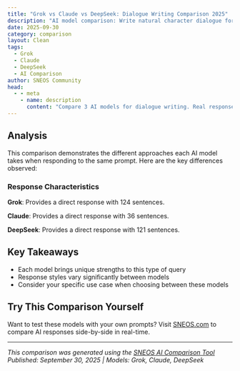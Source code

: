```yaml
---
title: "Grok vs Claude vs DeepSeek: Dialogue Writing Comparison 2025"
description: "AI model comparison: Write natural character dialogue for screenplay or novel..."
date: 2025-09-30
category: comparison
layout: Clean
tags:
  - Grok
  - Claude
  - DeepSeek
  - AI Comparison
author: SNEOS Community
head:
  - - meta
    - name: description
      content: "Compare 3 AI models for dialogue writing. Real responses from Grok, Claude, DeepSeek with detailed analysis."
---
```


<ChatComparison
  title="Grok vs Claude vs DeepSeek: Dialogue Writing Comparison 2025"
  prompt="Write natural character dialogue for screenplay or novel"
  :responses='{
    "Grok": "Writing natural character dialogue for a screenplay or novel requires a deep understanding of the characters, their personalities, backgrounds, and motivations, as well as the context of the scene. Dialogue should feel authentic, reveal character traits, advance the story, and reflect the tone of the piece. Below are some tips and an example of natural dialogue tailored for both a screenplay and a novel.\n\n### Tips for Writing Natural Dialogue:\n1. **Know Your Characters**: Understand their age, cultural background, education, and emotional state. A teenager will speak differently from a grandparent; a lawyer will use different jargon than a mechanic.\n2. **Listen to Real Conversations**: Pay attention to how people speak in real life\u2014note pauses, interruptions, slang, and colloquialisms. People rarely speak in complete, grammatically perfect sentences.\n3. **Use Subtext**: Characters often don\u2019t say exactly what they mean. Let their true feelings or intentions lurk beneath their words through tone, body language (in novels), or action (in screenplays).\n4. **Avoid Exposition Dumps**: Don\u2019t have characters say things just to inform the audience. Instead, weave backstory or plot points into the dialogue naturally.\n5. **Read Aloud**: Dialogue often sounds different when spoken. Reading it aloud helps catch awkward phrasing or unnatural rhythm.\n6. **Use Contractions and Informal Language**: Unless the character speaks formally for a reason (e.g., a period piece or a specific personality), use contractions (\u201CI\u2019m\u201D instead of \u201CI am\u201D) and casual phrasing.\n7. **Allow for Interruptions and Fragmented Speech**: People cut each other off, trail off, or change topics mid-sentence. Use dashes (\u2014) or ellipses (...) to show this.\n8. **Match Dialogue to the Setting and Genre**: A gritty crime drama will have sharper, more abrupt dialogue than a whimsical romance.\n\n---\n\n### Example 1: Screenplay Dialogue\n**Context**: Two friends, Mia (a cautious planner) and Jake (a carefree risk-taker), are arguing in a coffee shop about whether to take a spontaneous road trip. Setting is modern-day.\n\n**INT. COFFEE SHOP - DAY**\n\n*The small coffee shop buzzes with chatter and the hiss of the espresso machine. MIA (mid-20s, practical, glasses) sits hunched over a laptop, spreadsheets open. JAKE (mid-20s, laid-back, wearing a faded band tee) leans back in his chair, sipping an iced latte.*\n\n**JAKE**  \n(grinning)  \nC\u2019mon, Mia. One weekend. We hit the coast, camp under the stars, forget the world. When\u2019s the last time you did anything crazy?\n\n**MIA**  \n(without looking up)  \nCrazy got me a flat tire and a maxed-out credit card last time I listened to you. I\u2019ve got deadlines, Jake. Rent. Adult stuff.\n\n**JAKE**  \n(leaning forward)  \nAdult stuff? You\u2019re twenty-five, not fifty. When\u2019re you gonna live a little? Deadlines\u2019ll still be there Monday. The ocean? It\u2019s calling us right now.\n\n**MIA**  \n(finally meeting his gaze, exasperated)  \nAnd what if my car breaks down again? Or we get lost? Or\u2014God forbid\u2014your phone dies and we\u2019ve got no GPS?\n\n**JAKE**  \n(laughing)  \nThen we figure it out! That\u2019s the point! You don\u2019t plan an adventure, Mia. You just\u2026 do it. Worst case, we\u2019re stuck eating gas station hot dogs and laughing about it for years.\n\n**MIA**  \n(softening, but still skeptical)  \nYou\u2019re impossible, you know that?  \n(sighs, closes laptop)  \nFine. One night. But I\u2019m packing snacks, a first aid kit, and a paper map. Deal?\n\n**JAKE**  \n(beaming)  \nDeal! See? I knew you had a wild side buried in there.\n\n**MIA**  \n(rolling her eyes, smirking)  \nKeep dreaming, pal.\n\n*They clink coffee cups, a mix of tension and excitement in the air as the camera pans out to the bustling street outside.*\n\n---\n\n### Example 2: Novel Dialogue\n**Context**: Same scene and characters as above, but written for a novel with more internal thoughts and descriptive elements to complement the dialogue.\n\nMia hunched over her laptop in the cramped corner of Brew Haven, the coffee shop\u2019s chatter blending with the hiss of the espresso machine. Spreadsheets glowed on her screen, a reminder of the deadlines looming over her like storm clouds. Across the table, Jake sprawled in his chair, the sleeves of his faded Nirvana tee rolled up as he sipped an iced latte with the ease of someone who\u2019d never met a worry he couldn\u2019t shrug off.\n\n\u201CC\u2019mon, Mia,\u201D he said, his grin wide and reckless. \u201COne weekend. We hit the coast, camp under the stars, forget the world. When\u2019s the last time you did anything crazy?\u201D\n\nShe didn\u2019t look up, her fingers hovering over the keys. \u201CCrazy got me a flat tire and a maxed-out credit card last time I listened to you. I\u2019ve got deadlines, Jake. Rent. Adult stuff.\u201D\n\nJake leaned forward, elbows on the sticky table, his latte sloshing slightly. \u201CAdult stuff? You\u2019re twenty-five, not fifty. When\u2019re you gonna live a little? Deadlines\u2019ll still be there Monday. The ocean? It\u2019s calling us right now.\u201D\n\nMia\u2019s gaze snapped up, her brow furrowing behind her glasses. \u201CAnd what if my car breaks down again? Or we get lost? Or\u2014God forbid\u2014your phone dies and we\u2019ve got no GPS?\u201D Her voice climbed with each worry, a familiar tightness squeezing her chest. Planning was her armor; spontaneity was Jake\u2019s game, not hers.\n\nHe laughed, the sound warm and infuriating all at once. \u201CThen we figure it out! That\u2019s the point! You don\u2019t plan an adventure, Mia. You just\u2026 do it. Worst case, we\u2019re stuck eating gas station hot dogs and laughing about it for years.\u201D\n\n\u201CYou\u2019re impossible, you know that?\u201D She sighed, closing her laptop with a soft click. A tiny part of her\u2014the part she buried under schedules and to-do lists\u2014stirred at the thought of crashing waves and a sky full of stars. \u201CFine. One night. But I\u2019m packing snacks, a first aid kit, and a paper map. Deal?\u201D\n\nJake\u2019s face lit up, brighter than the neon sign flickering outside the shop\u2019s window. \u201CDeal! See? I knew you had a wild side buried in there.\u201D\n\nShe rolled her eyes, a smirk tugging at her lips despite herself. \u201CKeep dreaming, pal.\u201D\n\nThey tapped their coffee cups together, and for a moment, the weight of her spreadsheets lifted, replaced by a flicker of nervous excitement she couldn\u2019t quite name.\n\n---\n\n### Key Differences Between Screenplay and Novel Dialogue:\n- **Screenplay**: Focuses on brevity and visual cues. Dialogue drives the scene, and action lines (in italics) provide context. There\u2019s less room for internal thought or description unless shown through behavior or camerawork.\n- **Novel**: Allows for deeper exploration of internal monologue, sensory details, and character thoughts. Dialogue can be interwoven with narrative to reveal subtext and emotional layers.\n\n### Final Tip:\nTo make dialogue even more specific, tailor it further to your characters\u2019 unique voices. If Jake is from a small beach town, he might sprinkle in surfer slang (\u201Cgnarly\u201D or \u201Cstoked\u201D). If Mia is a data analyst, she might reference stats or logic even in casual conversation (\u201CThere\u2019s a 70% chance this ends in disaster\u201D). These quirks make characters distinct and memorable.\n\nLet me know if you\u0027d like dialogue for a specific genre, setting, or character dynamic!",
    "Claude": "Here are some examples of natural character dialogue for different scenarios:\n\n## Example 1: Two friends catching up at a coffee shop\n\n**MAYA:** God, I can\u0027t believe it\u0027s been three months already. How\u0027s the new job?\n\n**ALEX:** *stirring sugar into coffee* Honestly? It\u0027s... fine. I mean, the pay\u0027s better, but my boss has this thing where she CC\u0027s everyone on every email. Like, *everyone*. I got twelve messages yesterday about someone\u0027s leftover sandwich in the fridge.\n\n**MAYA:** *laughing* No way.\n\n**ALEX:** I\u0027m serious! And then she follows up with a meeting about proper refrigerator etiquette. *takes a sip* But hey, at least I\u0027m not crying in my car during lunch breaks anymore, so... progress?\n\n**MAYA:** Well, that\u0027s something. Remember when you used to call me from that parking garage?\n\n**ALEX:** *wincing* Dark times. Very dark times.\n\n## Example 2: Parent and teenager arguing\n\n**SARAH:** Mom, everyone else is going\u2014\n\n**JANET:** Sarah, we\u0027ve talked about this. \u0022Everyone else\u0022 isn\u0027t a good enough reason.\n\n**SARAH:** But it\u0027s not even that late! The movie gets out at ten-thirty, and Emma\u0027s mom said she could drive us home.\n\n**JANET:** *folding laundry* Emma\u0027s mom. The one who let you girls walk to that party last month without telling any of the other parents?\n\n**SARAH:** That was different. And nothing happened!\n\n**JANET:** *stops folding, looks at Sarah* Something did happen. You came home two hours late and reeking of cigarettes.\n\n**SARAH:** I wasn\u0027t smoking! Other people were, but I\u2014*sighs heavily* You never listen to me.\n\n**JANET:** I am listening. That\u0027s exactly why the answer is no.\n\n## Key elements that make dialogue natural:\n\n- **Interruptions and overlapping speech**\n- **Incomplete thoughts and trailing off**\n- **Contractions and casual language**\n- **Subtext** (characters don\u0027t always say exactly what they mean)\n- **Repetition and verbal tics**\n- **References to shared history**\n- **Physical actions mixed with dialogue**\n\nWould you like me to write dialogue for a specific scenario or character type?",
    "DeepSeek": "Of course. Great dialogue is the lifeblood of any story. It\u0027s not just about what is said, but what is *not* said\u2014the subtext, the rhythm, and the character that shines through.\n\nHere is a guide with principles and examples for writing natural character dialogue for both screenplays and novels.\n\n### Key Principles of Natural Dialogue\n\n1.  **Subtext is King:** People rarely say exactly what they mean. They hint, they deflect, they lie, they talk around the issue. The real conversation is happening beneath the words.\n2.  **Interruptions and Overlap:** Real conversations are messy. People cut each other off, talk over one another, and leave sentences unfinished.\n3.  **Avoid \u0022On-the-Nose\u0022 Dialogue:** This is dialogue that states a fact or emotion too directly. Instead of \u0022I am angry with you because you forgot my birthday,\u0022 try something that implies it.\n4.  **Use Contractions:** People say \u0022I don\u0027t\u0022 and \u0022you\u0027re,\u0022 not \u0022I do not\u0022 and \u0022you are.\u0022 (Unless a character\u0027s formality is a specific trait).\n5.  **Give Characters Unique Voices:** A cynical detective, an optimistic teen, and a weary bartender should not sound the same. Their vocabulary, sentence length, and rhythm should reflect their personality, background, and current mood.\n6.  **Read It Aloud:** This is the best test. If it sounds clunky or like a textbook when you say it, it needs work.\n\n---\n\n### Examples for a Screenplay\n\nScreenplay dialogue is lean. It relies heavily on the actor\u0027s delivery, so the writing must be efficient and packed with subtext.\n\n**Scenario: A couple after a disastrous dinner party.**\n\n**BAD (On-the-Nose):**\n\u003E JULIA\n\u003E I am so humiliated and angry. You embarrassed me in front of our friends by flirting with Sarah all night.\n\u003E\n\u003E MARK\n\u003E I am sorry. I had too much to drink and I didn\u0027t mean to hurt your feelings.\n\nThis is an information dump. It tells us everything and feels nothing like a real argument.\n\n**GOOD (Natural \u0026 Layered):**\n\u0060\u0060\u0060plaintext\nINT. CAR - NIGHT\n\nThe engine cuts. Silence hangs thick between JULIA (35) and MARK (38). Julia stares straight ahead, her keys clenched in her fist.\n\n                      MARK\n          You gonna sit out here all night?\n\nJulia doesn\u0027t look at him.\n\n                      JULIA\n          Just admiring the hydrangeas.\n\n                      MARK\n          It\u0027s a mailbox, Julia.\n\n                      JULIA\n          Right. My mistake.\n\nShe finally turns to him, a cold smile.\n\n                      JULIA (CONT\u0027D)\n          I learned so much about Sarah tonight.\n          Her job is just so... fascinating.\n          Don\u0027t you think?\n\n                      MARK\n          Here we go.\n\n                      JULIA\n          No, please. Enlighten me. What was it\n          she does again? Something involving\n         ... deep data analysis? You seemed\n          utterly captivated.\n\n                      MARK\n          I was being polite. You were the one\n          who invited her.\n\n                      JULIA\n          Well. She certainly felt welcome.\n\nJulia gets out of the car, slamming the door. Mark sighs, alone.\n\u0060\u0060\u0060\n**Why it works:** Julia never says \u0022I\u0027m jealous and hurt.\u0022 Her sarcasm (\u0022admiring the hydrangeas\u0022), her specific recall of Sarah\u0027s job, and her cold smile say it all. Mark\u0027s short, defensive replies are classic avoidance.\n\n---\n\n### Examples for a Novel\n\nNovel dialogue can be woven with internal thought and description, allowing you to dive deeper into a character\u0027s psyche.\n\n**Scenario: A brother and sister cleaning out their late father\u0027s attic.**\n\n**BAD (Expository):**\n\u003E \u0022I remember when Dad taught us how to fish at Silver Lake,\u0022 Sarah said sadly. \u0022It was the summer I turned ten. He was so patient with me.\u0022\n\u003E\n\u003E \u0022I remember,\u0022 Tom said. \u0022He was always more patient with you.\u0022\n\nThis tells us the memory but doesn\u0027t make us feel it.\n\n**GOOD (Evocative \u0026 Layered):**\n\u003E Sarah brushed the dust from the old bamboo fishing rod, a small smile touching her lips. \u0022Silver Lake.\u0022\n\u003E\n\u003E Tom glanced up from a box of mildewed books. \u0022Hmm?\u0022\n\u003E\n\u003E \u0022This rod. He bought it for me at that grimy tackle shop because I thought the purple feather on the lure was pretty.\u0022 She ran a thumb over the chipped cork handle. \u0022I caught a sunfish and cried when he took the hook out.\u0022\n\u003E\n\u003E \u0022You always were a softie,\u0022 Tom said, but his voice was gentle. He pulled a book from the box, its spine cracked. \u0022He never could get me to sit still long enough to even cast a line.\u0022\n\u003E\n\u003E \u0022You were too busy trying to skip rocks across the entire lake.\u0022\n\u003E\n\u003E \u0022Trying to reach the other side.\u0022 Tom sighed, a hollow sound in the quiet attic. \u0022Some things never change.\u0022\n\n**Why it works:** The dialogue is triggered by a physical object, which feels natural. The memory is specific and sensory (the purple feather, the grimy shop). Sarah\u0027s memory is fond, Tom\u0027s is tinged with a bit of old inadequacy (\u0022He never could get me to sit still\u0022). The subtext is their shared, complex grief\u2014they remember the same man in different ways. The narration blends seamlessly with the spoken words.\n\n---\n\n### Genre-Specific Examples\n\n**1. Sci-Fi (Two engineers on a failing starship)**\n\n\u003E KAI: The core is bleeding plasma. We\u0027re looking at a full breach.\n\u003E\n\u003E RIV: No, we\u0027re not. Reroute auxiliary power from life support.\n\u003E\n\u003E KAI: Life support? Are you insane?\n\u003E\n\u003E RIV: Do you want to breathe for the next five minutes or live to see the next star system? Make the call.\n\n**2. Fantasy (A grizzled knight and a novice mage)**\n\n\u003E ELARA: The scroll says the Ruins of Amara-Thal are protected by an ancient magic.\n\u003E\n\u003E BRENDEL: The scroll says a lot of things. Mostly it says \u0022stay away.\u0022 My sword says we have a job to do.\n\u003E\n\u003E ELARA: Your sword can\u0027t fight a shadow that drinks light.\n\u003E\n\u003E BRENDEL (patting his sword): It hasn\u0027t met a shadow it didn\u0027t like.\n\n**3. Noir/Thriller (A PI and a reluctant witness)**\n\n\u003E The fan chopped the hot air, doing nothing. She lit a cigarette, her eyes on everything but me.\n\u003E\n\u003E WOMAN: I already told the other guy. I wasn\u0027t there.\n\u003E\n\u003E ME: The other guy didn\u0027t offer to pay. (I slid a fifty across the desk). This is for your time. The next one is for the truth.\n\nBy focusing on subtext, character voice, and the natural rhythm of human speech, you can write dialogue that doesn\u0027t just convey information, but brings your characters and your story to life."
  }'
  published-date="13:36"
/>

## Analysis

This comparison demonstrates the different approaches each AI model takes when responding to the same prompt. Here are the key differences observed:

### Response Characteristics

**Grok**: Provides a direct response with 124 sentences. 

**Claude**: Provides a direct response with 36 sentences. 

**DeepSeek**: Provides a direct response with 121 sentences. 

## Key Takeaways

- Each model brings unique strengths to this type of query
- Response styles vary significantly between models
- Consider your specific use case when choosing between these models

## Try This Comparison Yourself

Want to test these models with your own prompts? Visit [SNEOS.com](https://sneos.com) to compare AI responses side-by-side in real-time.

---

*This comparison was generated using the [SNEOS AI Comparison Tool](https://sneos.com)*
*Published: September 30, 2025 | Models: Grok, Claude, DeepSeek*
